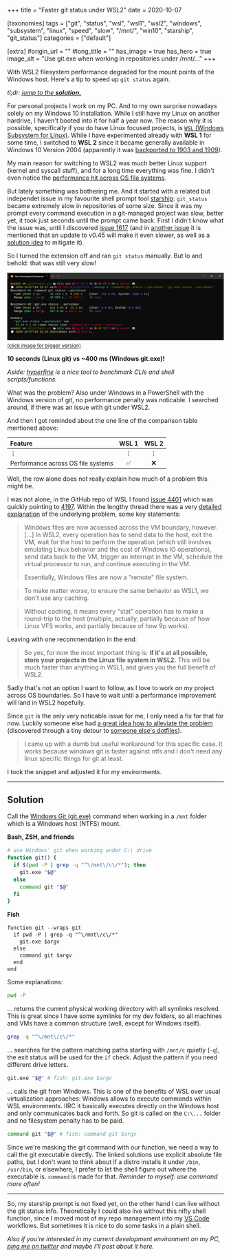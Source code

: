+++
title = "Faster git status under WSL2"
date = 2020-10-07

[taxonomies]
tags = ["git", "status", "wsl", "wsl1", "wsl2", "windows", "subsystem", "linux", "speed", "slow", "/mnt/", "win10", "starship", "git_status"]
categories = ["default"]

[extra]
#origin_url = ""
#long_title = ""
has_image = true
has_hero = true
image_alt = "Use git.exe when working in repositories under /mnt/…"
+++

With WSL2 filesystem performance degraded for the mount points of the Windows host. Here's a tip to speed up `git status` again.

<!-- more -->

_tl;dr: [jump to the **solution.**](#solution)_

For personal projects I work on my PC. And to my own surprise nowadays solely on my Windows 10 installation. While I still have my Linux on another hardrive, I haven't booted into it for half a year now. The reason why it is possible, specifically if you do have Linux focused projects, is [`WSL` (Windows Subsystem for Linux)][wsl]. While I have experimented already with **WSL 1** for some time, I switched to **WSL 2** since it became generally available in Windows 10 Version 2004 (apparently it was [backported to 1903 and 1909][wsl2back]).

My main reason for switching to WSL2 was much better Linux support (kernel and syscall stuff), and for a long time everything was fine. I didn't even notice the [performance hit across OS file systems][wslcomp].

But lately something was bothering me. And it started with a related but independet issue in my favourite shell prompt tool [starship][starship]: `git_status` became extremely slow in repositories of some size. Since it was my prompt every command execution in a git-managed project was slow, better yet, it took just seconds until the prompt came back. First I didn't know what the issue was, until I discovered [issue 1617][starship-1617] (and in [another issue][starship-1470] it is mentioned that an update to v0.45 will make it even slower, as well as a [solution idea][starship-1446] to mitigate it).

So I turned the extension off and ran `git status` manually. But lo and behold: that was still very slow!

[![hyperfine benchmark of git status, Linux vs Windows](./hyperfine-benchmark.png)<br><small>(click image for bigger version)</small>](./hyperfine-benchmark.png "hyperfine benchmark of git status, Linux vs Windows")

**10 seconds (Linux git) vs ~400 ms (Windows git.exe)!**

_Aside: [hyperfine][hyperfine] is a nice tool to benchmark CLIs and shell scripts/functions._

What was the problem? Also under Windows in a PowerShell with the Windows version of git, no performance penalty was noticable. I searched around, if there was an issue with git under WSL2.

And then I got reminded about the one line of the comparison table mentioned above:

| Feature | WSL 1 | WSL 2 |
| :--- | :---: | :---: |
| ⋮ | ⋮ | ⋮ |
| Performance across OS file systems | ✅ | ❌ |

Well, the row alone does not really explain how much of a problem this might be.

I was not alone, in the GitHub repo of WSL I found [issue 4401][wsl-4401] which was quickly pointing to [4197][wsl-4197]. Within the lengthy thread there was a very [detailed explanation][wsl-4197-explainer] of the underlying problem, some key statements:

> Windows files are now accessed across the VM boundary, however. […] In WSL2, every operation has to send data to the host, exit the VM, wait for the host to perform the operation (which still involves emulating Linux behavior and the cost of Windows IO operations), send data back to the VM, trigger an interrupt in the VM, schedule the virtual processor to run, and continue executing in the VM.
>
> Essentially, Windows files are now a "remote" file system.

> To make matter worse, to ensure the same behavior as WSL1, we don't use any caching.

> Without caching, it means every "stat" operation has to make a round-trip to the host (multiple, actually, partially because of how Linux VFS works, and partially because of how 9p works).

Leaving with one recommendation in the end:

> So yes, for now the most important thing is: **if it's at all possible, store your projects in the Linux file system in WSL2.** This will be much faster than anything in WSL1, and gives you the full benefit of WSL2.

Sadly that's not an option I want to follow, as I love to work on my project across OS boundaries. So I have to wait until a performance improvement will land in WSL2 hopefully.

Since `git` is the only very noticable issue for me, I only need a fix for that for now. Luckily someone else had [a great idea how to alleviate the problem][wsl-4401-shfunc] (discovered through a tiny detour to [someone else's dotfiles][shfunc]).

> I came up with a dumb but useful workaround for this specific case. It works because windows git is faster against ntfs and I don't need any linux specific things for git at least.

I took the snippet and adjusted it for my environments.

-----

## Solution

Call the [Windows Git (git.exe)][wingit] command when working in a `/mnt` folder which is a Windows host (NTFS) mount.

**Bash, ZSH, and friends**

```bash
# use Windows' git when working under C:\ drive
function git() {
  if $(pwd -P | grep -q "^\/mnt\/c\/*"); then
    git.exe "$@"
  else
    command git "$@"
  fi
}
```

**Fish**

```fish
function git --wraps git
  if pwd -P | grep -q "^\/mnt\/c\/*"
    git.exe $argv
  else
    command git $argv
  end
end
```

Some explanations:

```bash
pwd -P
```

… returns the current physical working directory with all symlinks resolved. This is great since I have some symlinks for my dev folders, so all machines and VMs have a common structure (well, except for Windows itself).

```bash
grep -q "^\/mnt\/c\/*"
```

… searches for the pattern matching paths starting with `/mnt/c` quietly (`-q`), the exit status will be used for the `if` check. Adjust the pattern if you need different drive letters.

```bash
git.exe "$@" # fish: git.exe $argv
```

… calls the git from Windows. This is one of the benefits of WSL over usual virtualization approaches: Windows allows to execute commands within WSL environments. IIRC it basically executes directly on the Windows host and only communicates back and forth. So git is called on the `C:\...` folder and no filesystem penalty has to be paid.

```bash
command git "$@" # fish: command git $argv
```

Since we're masking the git command with our function, we need a way to call the git executable directly. The linked solutions use explicit absolute file paths, but I don't want to think about if a distro installs it under `/bin`, `/usr/bin`, or elsewhere, I prefer to let the shell figure out where the executable is. `command` is made for that. _Reminder to myself: use command more often!_

-----

So, my starship prompt is not fixed yet, on the other hand I can live without the git status info. Theoretically I could also live without this nifty shell function, since I moved most of my repo management into my [VS Code][vscode] workflows. But sometimes it is nice to do some tasks in a plain shell.

_Also if you're interested in my current development environment on my PC, [ping me on twitter][twitter] and maybe I'll post about it here._

[wsl]: https://docs.microsoft.com/en-us/windows/wsl/
[wsl2back]: https://devblogs.microsoft.com/commandline/wsl-2-support-is-coming-to-windows-10-versions-1903-and-1909/
[wslcomp]: https://docs.microsoft.com/en-us/windows/wsl/compare-versions
[starship]: https://starship.rs/
[starship-1617]: https://github.com/starship/starship/issues/1617 "Starship takes over 50 seconds to load with some git repos"
[starship-1470]: https://github.com/starship/starship/issues/1470 "On v0.45.0 the git_status module is about twice as slow as on v0.44.0"
[starship-1446]: https://github.com/starship/starship/issues/1446 "Replace the use of git2 with calls to the Git CLI"
[hyperfine]: https://github.com/sharkdp/hyperfine
[wsl-4401]: https://github.com/microsoft/WSL/issues/4401 "git status is slow in WSL2"
[wsl-4401-shfunc]: https://github.com/microsoft/WSL/issues/4401#issuecomment-670080585
[wsl-4197]: https://github.com/microsoft/WSL/issues/4197 "[wsl2] filesystem performance is much slower than wsl1 in /mnt"
[wsl-4197-explainer]: https://github.com/microsoft/WSL/issues/4197#issuecomment-604592340
[shfunc]: https://github.com/rajyan/dotfiles/commit/43ec3e33db053d9dd82efa5ed0fcccdb776c5380
[wingit]: https://git-scm.com/download/win
[vscode]: https://code.visualstudio.com/ "Visual Studio Code"
[twitter]: https://twitter.com/asaaki
